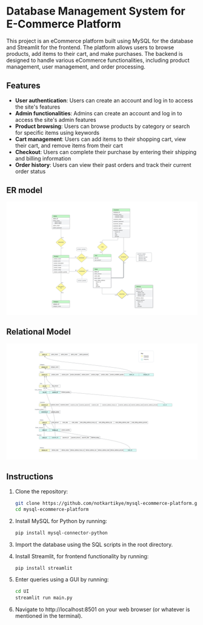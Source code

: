 # Database Management System for E-Commerce Platform

This project is an eCommerce platform built using MySQL for the database and Streamlit for the frontend. The platform allows users to browse products, add items to their cart, and make purchases. The backend is designed to handle various eCommerce functionalities, including product management, user management, and order processing.

## Features
- **User authentication**: Users can create an account and log in to access the site's features
- **Admin functionalities**: Admins can create an account and log in to access the site's admin features
- **Product browsing**: Users can browse products by category or search for specific items using keywords
- **Cart management**: Users can add items to their shopping cart, view their cart, and remove items from their cart
- **Checkout**: Users can complete their purchase by entering their shipping and billing information
- **Order history**: Users can view their past orders and track their current order status

## ER model
<img src="ER diagram.svg" alt="ER diagram" width=""/>

## Relational Model
<img src="Relational model.svg" alt="ER diagram" width=""/>

## Instructions
1. Clone the repository:

    ```bash
    git clone https://github.com/notkartikye/mysql-ecommerce-platform.git
    cd mysql-ecommerce-platform
    ```
    
2. Install MySQL for Python by running:

    ```bash
    pip install mysql-connector-python
    ```

3. Import the database using the SQL scripts in the root directory.
4. Install Streamlit, for frontend functionality by running:    
    ``` 
    pip install streamlit
    ```
5. Enter queries using a GUI by running:
    ```bash
    cd UI
    streamlit run main.py
    ```
6. Navigate to http://localhost:8501 on your web browser (or whatever is mentioned in the terminal).

